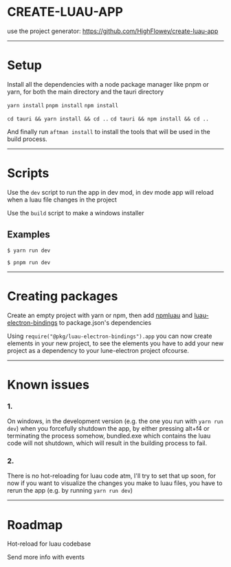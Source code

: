 # CREATE-LUAU-APP
use the project generator: https://github.com/HighFlowey/create-luau-app

---
# Setup
Install all the dependencies with a node package manager like pnpm or yarn, for both the main directory and the tauri directory

`yarn install` `pnpm install` `npm install`

`cd tauri && yarn install && cd ..` `cd tauri && npm install && cd ..`

And finally run `aftman install` to install the tools that will be used in the build process.

---
# Scripts
Use the `dev` script to run the app in dev mod, in dev mode app will reload when a luau file changes in the project

Use the `build` script to make a windows installer

## Examples
```shell
$ yarn run dev
```
```shell
$ pnpm run dev
```

---
# Creating packages
Create an empty project with yarn or npm, then add [npmluau](https://github.com/seaofvoices/npmluau/) and [luau-electron-bindings](https://github.com/HighFlowey/luau-electron-bindings) to package.json's dependencies

Using `require("@pkg/luau-electron-bindings").app` you can now create elements in your new project, to see the elements you have to add your new project as a dependency to your lune-electron project ofcourse.

---
# Known issues

### 1.
On windows, in the development version (e.g. the one you run with `yarn run dev`) when you forcefully shutdown the app, by either pressing alt+f4 or terminating the process somehow, bundled.exe which contains the luau code will not shutdown, which will result in the building process to fail.

### 2.
There is no hot-reloading for luau code atm, I'll try to set that up soon, for now if you want to visualize the changes you make to luau files, you have to rerun the app (e.g. by running `yarn run dev`)

---
# Roadmap

Hot-reload for luau codebase

Send more info with events

